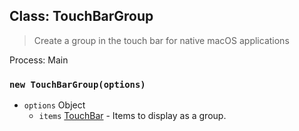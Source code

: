 ## Class: TouchBarGroup

> Create a group in the touch bar for native macOS applications

Process: Main

### `new TouchBarGroup(options)`

* `options` Object
  * `items` [TouchBar](touch-bar.md) - Items to display as a group.
